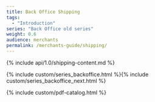 ```yaml
---
title: Back Office Shipping
tags:
  - "Introduction"
series: "Back Office old series"
weight: 0.6
audience: merchants
permalink: /merchants-guide/shipping/
---
```


{% include api/1.0/shipping-content.md %}

{% include custom/series_backoffice.html %}{% include custom/series_backoffice_next.html %}

{% include custom/pdf-catalog.html %}

